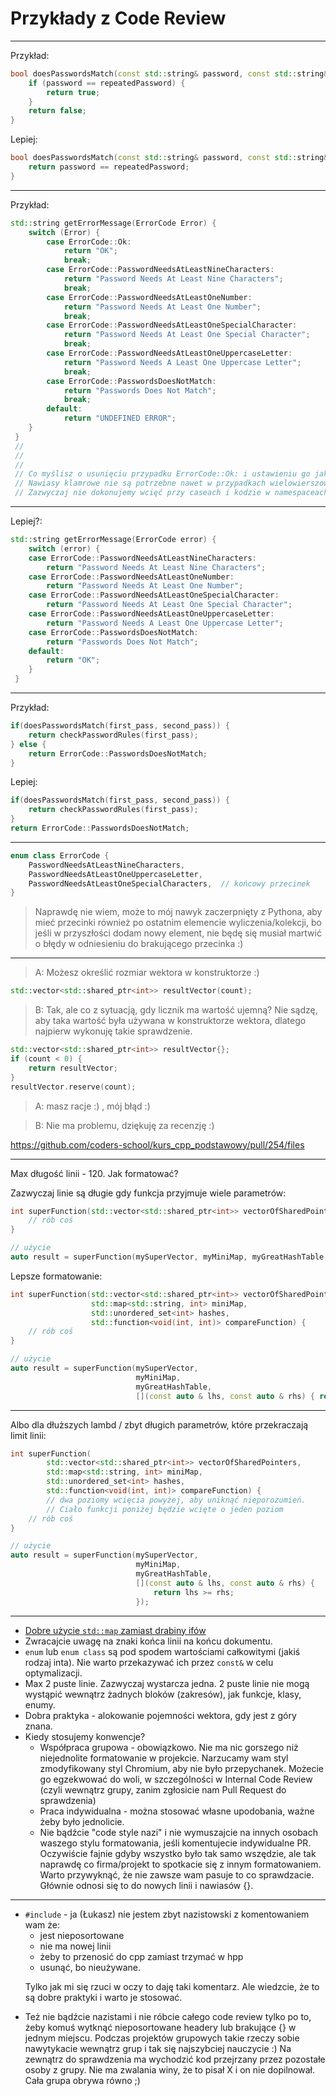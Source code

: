 <!-- .slide: data-background="#111111" -->

# Przykłady z Code Review

___
<!-- .slide: style="font-size: 0.9em" -->

Przykład:

```cpp
bool doesPasswordsMatch(const std::string& password, const std::string& repeatedPassword) {
    if (password == repeatedPassword) {
        return true;
    }
    return false;
}
```

Lepiej:
<!-- .element: class="fragment fade-in" -->

```cpp
bool doesPasswordsMatch(const std::string& password, const std::string& repeatedPassword) {
    return password == repeatedPassword;
}
```
<!-- .element: class="fragment fade-in" -->

___
<!-- .slide: style="font-size: 0.9em" -->

Przykład:

```cpp
std::string getErrorMessage(ErrorCode Error) {
    switch (Error) {
        case ErrorCode::Ok:
            return "OK";
            break;
        case ErrorCode::PasswordNeedsAtLeastNineCharacters:
            return "Password Needs At Least Nine Characters";
            break;
        case ErrorCode::PasswordNeedsAtLeastOneNumber:
            return "Password Needs At Least One Number";
            break;
        case ErrorCode::PasswordNeedsAtLeastOneSpecialCharacter:
            return "Password Needs At Least One Special Character";
            break;
        case ErrorCode::PasswordNeedsAtLeastOneUppercaseLetter:
            return "Password Needs A Least One Uppercase Letter";
            break;
        case ErrorCode::PasswordsDoesNotMatch:
            return "Passwords Does Not Match";
            break;
        default:
            return "UNDEFINED ERROR";
    }
 }
 //
 //
 //
 // Co myślisz o usunięciu przypadku ErrorCode::Ok: i ustawieniu go jako domyślnego?
 // Nawiasy klamrowe nie są potrzebne nawet w przypadkach wielowierszowych. To tylko kwestia konwencji, czy powinieneś je stosować, czy nie. Nie zapewniają dodatkowego bezpieczeństwa.
 // Zazwyczaj nie dokonujemy wcięć przy caseach i kodzie w namespaceach
```

___

Lepiej?:

```cpp
std::string getErrorMessage(ErrorCode error) {
    switch (error) {
    case ErrorCode::PasswordNeedsAtLeastNineCharacters:
        return "Password Needs At Least Nine Characters";
    case ErrorCode::PasswordNeedsAtLeastOneNumber:
        return "Password Needs At Least One Number";
    case ErrorCode::PasswordNeedsAtLeastOneSpecialCharacter:
        return "Password Needs At Least One Special Character";
    case ErrorCode::PasswordNeedsAtLeastOneUppercaseLetter:
        return "Password Needs A Least One Uppercase Letter";
    case ErrorCode::PasswordsDoesNotMatch:
        return "Passwords Does Not Match";
    default:
        return "OK";
    }
 }
```

___

Przykład:

```cpp
if(doesPasswordsMatch(first_pass, second_pass)) {
    return checkPasswordRules(first_pass);
} else {
    return ErrorCode::PasswordsDoesNotMatch;
}
```

Lepiej:
<!-- .element: class="fragment fade-in" -->

```cpp
if(doesPasswordsMatch(first_pass, second_pass)) {
    return checkPasswordRules(first_pass);
}
return ErrorCode::PasswordsDoesNotMatch;
```
<!-- .element: class="fragment fade-in" -->

___

```cpp
enum class ErrorCode {
    PasswordNeedsAtLeastNineCharacters,
    PasswordNeedsAtLeastOneUppercaseLetter,
    PasswordNeedsAtLeastOneSpecialCharacters,  // końcowy przecinek
}
```

> Naprawdę nie wiem, może to mój nawyk zaczerpnięty z Pythona, aby mieć przecinki również po ostatnim elemencie wyliczenia/kolekcji, bo jeśli w przyszłości dodam nowy element, nie będę się musiał martwić o błędy w odniesieniu do brakującego przecinka :)

___
<!-- .slide: style="font-size: 0.75em" -->

> A: Możesz określić rozmiar wektora w konstruktorze :)

```cpp
std::vector<std::shared_ptr<int>> resultVector(count);
```

> B: Tak, ale co z sytuacją, gdy licznik ma wartość ujemną? Nie sądzę, aby taka wartość była używana w konstruktorze wektora, dlatego najpierw wykonuję takie sprawdzenie.
<!-- .element: class="fragment fade-in" -->

```cpp
std::vector<std::shared_ptr<int>> resultVector{};
if (count < 0) {
    return resultVector;
}
resultVector.reserve(count);
```
<!-- .element: class="fragment fade-in" -->

> A: masz racje :) , mój błąd :)
<!-- .element: class="fragment fade-in" -->

> B: Nie ma problemu, dziękuję za recenzję :)
<!-- .element: class="fragment fade-in" -->

https://github.com/coders-school/kurs_cpp_podstawowy/pull/254/files
<!-- .element: class="fragment fade-in" -->

___
<!-- .slide: style="font-size: 0.85em" -->

Max długość linii - 120. Jak formatować?

Zazwyczaj linie są długie gdy funkcja przyjmuje wiele parametrów:
<!-- .element: class="fragment fade-in" -->

```cpp
int superFunction(std::vector<std::shared_ptr<int>> vectorOfSharedPointers, std::map<std::string, int> miniMap, std::unordered_set<int> hashes, std::function<void(int, int)> compareFunction) {
    // rób coś
}

// użycie
auto result = superFunction(mySuperVector, myMiniMap, myGreatHashTable, [](const auto & lhs, const auto & rhs) { return lhs >= rhs;})
```
<!-- .element: class="fragment fade-in" -->

Lepsze formatowanie:
<!-- .element: class="fragment fade-in" -->

```cpp
int superFunction(std::vector<std::shared_ptr<int>> vectorOfSharedPointers,
                  std::map<std::string, int> miniMap,
                  std::unordered_set<int> hashes,
                  std::function<void(int, int)> compareFunction) {
    // rób coś
}

// użycie
auto result = superFunction(mySuperVector,
                            myMiniMap,
                            myGreatHashTable,
                            [](const auto & lhs, const auto & rhs) { return lhs >= rhs;});
```
<!-- .element: class="fragment fade-in" -->

___

Albo dla dłuższych lambd / zbyt długich parametrów, które przekraczają limit linii:

```cpp
int superFunction(
        std::vector<std::shared_ptr<int>> vectorOfSharedPointers,
        std::map<std::string, int> miniMap,
        std::unordered_set<int> hashes,
        std::function<void(int, int)> compareFunction) {
        // dwa poziomy wcięcia powyżej, aby uniknąć nieporozumień.
        // Ciało funkcji poniżej będzie wcięte o jeden poziom
    // rób coś
}

// użycie
auto result = superFunction(mySuperVector,
                            myMiniMap,
                            myGreatHashTable,
                            [](const auto & lhs, const auto & rhs) {
                                return lhs >= rhs;
                            });
```
<!-- .element: class="fragment fade-in" -->

___

* <!-- .element: class="fragment fade-in" --> <a href="https://github.com/coders-school/kurs_cpp_podstawowy/pull/252/files">Dobre użycie <code>std::map</code> zamiast drabiny ifów</a>
* <!-- .element: class="fragment fade-in" --> Zwracajcie uwagę na znaki końca linii na końcu dokumentu.
* <!-- .element: class="fragment fade-in" --> <code>enum</code> lub <code>enum class</code> są pod spodem wartościami całkowitymi (jakiś rodzaj inta). Nie warto przekazywać ich przez <code>const&</code> w celu optymalizacji.
* <!-- .element: class="fragment fade-in" -->  Max 2 puste linie. Zazwyczaj wystarcza jedna. 2 puste linie nie mogą wystąpić wewnątrz żadnych bloków (zakresów), jak funkcje, klasy, enumy.
* <!-- .element: class="fragment fade-in" -->  Dobra praktyka - alokowanie pojemności wektora, gdy jest z góry znana.
* <!-- .element: class="fragment fade-in" -->  Kiedy stosujemy konwencje?
  * <!-- .element: class="fragment fade-in" -->  Współpraca grupowa - obowiązkowo. Nie ma nic gorszego niż niejednolite formatowanie w projekcie. Narzucamy wam styl zmodyfikowany styl Chromium, aby nie było przepychanek. Możecie go egzekwować do woli, w szczególności w Internal Code Review (czyli wewnątrz grupy, zanim zgłosicie nam Pull Request do sprawdzenia)
  * <!-- .element: class="fragment fade-in" -->  Praca indywidualna - można stosować własne upodobania, ważne żeby było jednolicie.
  * <!-- .element: class="fragment fade-in" -->  Nie bądźcie "code style nazi" i nie wymuszajcie na innych osobach waszego stylu formatowania, jeśli komentujecie indywidualne PR. Oczywiście fajnie gdyby wszystko było tak samo wszędzie, ale tak naprawdę co firma/projekt to spotkacie się z innym formatowaniem. Warto przywyknąć, że nie zawsze wam pasuje to co sprawdzacie. Głównie odnosi się to do nowych linii i nawiasów {}.

___

* <!-- .element: class="fragment fade-in" --> <code>#include</code> - ja (Łukasz) nie jestem zbyt nazistowski z komentowaniem wam że:
  * <!-- .element: class="fragment fade-in" --> jest nieposortowane
  * <!-- .element: class="fragment fade-in" --> nie ma nowej linii
  * <!-- .element: class="fragment fade-in" --> żeby to przenosić do cpp zamiast trzymać w hpp
  * <!-- .element: class="fragment fade-in" --> usunąć, bo nieużywane.
  
  Tylko jak mi się rzuci w oczy to daję taki komentarz. Ale wiedzcie, że to są dobre praktyki i warto je stosować.
  <!-- .element: class="fragment fade-in" -->

* <!-- .element: class="fragment fade-in" --> Też nie bądźcie nazistami i nie róbcie całego code review tylko po to, żeby komuś wytknąć nieposortowane headery lub brakujące {} w jednym miejscu. Podczas projektów grupowych takie rzeczy sobie nawytykacie wewnątrz grup i tak się najszybciej nauczycie :) Na zewnątrz do sprawdzenia ma wychodzić kod przejrzany przez pozostałe osoby z grupy. Nie ma zwalania winy, że to pisał X i on nie dopilnował. Cała grupa obrywa równo ;)
